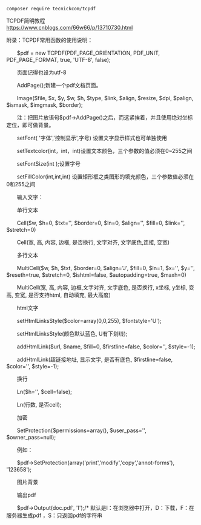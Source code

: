 ```
composer require tecnickcom/tcpdf
```

TCPDF简明教程  
https://www.cnblogs.com/66w66/p/13710730.html

附录：TCPDF常用函数的使用说明：

　　$pdf = new TCPDF(PDF_PAGE_ORIENTATION, PDF_UNIT, PDF_PAGE_FORMAT, true, 'UTF-8', false);

　　页面记得也设为utf-8

　　AddPage();新建一个pdf文档页面。

　　Image($file, $x, $y, $w, $h, $type, $link, $align, $resize, $dpi, $palign, $ismask, $imgmask, $border);

　　注：把图片放语句$pdf->AddPage()之后，而这紧挨着，并且使用绝对坐标定位，即可做背景。

　　setFont( '字体','控制显示',字号) 设置文字显示样式也可单独使用

　　setTextcolor(int，int，int)设置文本颜色，三个参数的值必须在0~255之间

　　setFontSize(int );设置字号

　　setFillColor(int,int,int) 设置矩形框之类图形的填充颜色，三个参数值必须在0和255之间

　　输入文字：

　　单行文本

　　Cell($w, $h=0, $txt='', $border=0, $ln=0, $align='', $fill=0, $link='', $stretch=0)

　　Cell(宽, 高, 内容, 边框, 是否换行, 文字对齐, 文字底色,连接, 变宽)

　　多行文本

　　MultiCell($w, $h, $txt, $border=0, $align='J', $fill=0, $ln=1, $x='', $y='', $reseth=true, $stretch=0, $ishtml=false, $autopadding=true, $maxh=0)

　　MultiCell(宽, 高, 内容, 边框,文字对齐, 文字底色, 是否换行, x坐标, y坐标, 变高, 变宽, 是否支持html, 自动填充, 最大高度)

　　html文字

　　setHtmlLinksStyle($color=array(0,0,255), $fontstyle='U');

　　setHtmlLinksStyle(颜色默认蓝色, U有下划线);

　　addHtmlLink($url, $name, $fill=0, $firstline=false, $color='', $style=-1);

　　addHtmlLink(超链接地址, 显示文字, 是否有底色, $firstline=false, $color='', $style=-1);

　　换行

　　Ln($h='', $cell=false);

　　Ln(行数, 是否cell);

　　加密

　　SetProtection($permissions=array(), $user_pass='', $owner_pass=null);

　　例如：

　　$pdf->SetProtection(array('print','modify','copy','annot-forms'), '123658');

　　图片背景

　　输出pdf

　　$pdf->Output(doc.pdf', 'I');/* 默认是I：在浏览器中打开，D：下载，F：在服务器生成pdf ，S：只返回pdf的字符串
